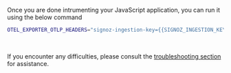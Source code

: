 Once you are done intrumenting your JavaScript application, you can run it using the below command

```bash
OTEL_EXPORTER_OTLP_HEADERS="signoz-ingestion-key={{SIGNOZ_INGESTION_KEY}}" node -r ./tracing.js app.js
```

&nbsp;

If you encounter any difficulties, please consult the [troubleshooting section](https://signoz.io/docs/instrumentation/javascript/#troubleshooting-your-installation) for assistance.